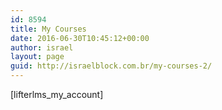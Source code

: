 ```yaml
---
id: 8594
title: My Courses
date: 2016-06-30T10:45:12+00:00
author: israel
layout: page
guid: http://israelblock.com.br/my-courses-2/
---
```

[lifterlms\_my\_account]